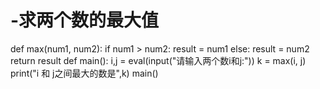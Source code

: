 # -求两个数的最大值
def max(num1, num2):
    if num1 > num2:
        result = num1
    else:
        result = num2
    return result
def main():
    i,j = eval(input("请输入两个数i和j:"))
    k = max(i, j)
    print("i 和 j之间最大的数是",k)
main()
